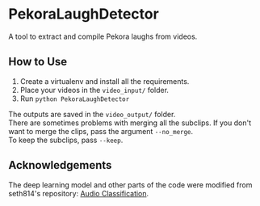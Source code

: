 # PekoraLaughDetector
A tool to extract and compile Pekora laughs from videos.

## How to Use

1. Create a virtualenv and install all the requirements.
2. Place your videos in the `video_input/` folder.
3. Run `python PekoraLaughDetector`

The outputs are saved in the `video_output/` folder. <br>
There are sometimes problems with merging all the subclips. If you don't want to merge the clips, pass the argument `--no_merge`.<br>
To keep the subclips, pass `--keep`.

## Acknowledgements
The deep learning model and other parts of the code were modified from seth814's repository: 
<a href="https://github.com/seth814/Audio-Classification">Audio Classification</a>.

